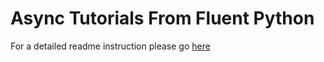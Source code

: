 # Async Tutorials From Fluent Python

For a detailed readme instruction please go [here](https://github.com/fluentpython/example-code-2e/blob/master/20-executors/getflags/README.adoc)
